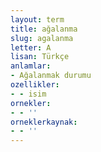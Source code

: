 ```yaml
---
layout: term
title: ağalanma
slug: agalanma
letter: A
lisan: Türkçe
anlamlar:
- Ağalanmak durumu
ozellikler:
- - isim
ornekler:
- - ''
orneklerkaynak:
- - ''
---
```

